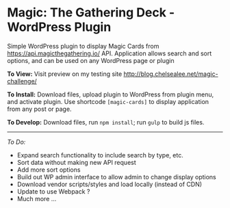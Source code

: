 # Magic: The Gathering Deck - WordPress Plugin

Simple WordPress plugin to display Magic Cards from https://api.magicthegathering.io/ API. Application allows search and sort options, and can be used on any WordPress page or plugin

__To View:__ Visit preview on my testing site http://blog.chelsealee.net/magic-challenge/

__To Install:__ Download files, upload plugin to WordPress from plugin menu, and activate plugin. Use shortcode `[magic-cards]` to display application from any post or page.

__To Develop:__ Download files, run `npm install`; run `gulp` to build js files.

***



*To Do:*
- Expand search functionality to include search by type, etc.
- Sort data without making new API request
- Add more sort options
- Build out WP admin interface to allow admin to change display options
- Download vendor scripts/styles and load locally (instead of CDN)
- Update to use Webpack ?
- Much more ...
